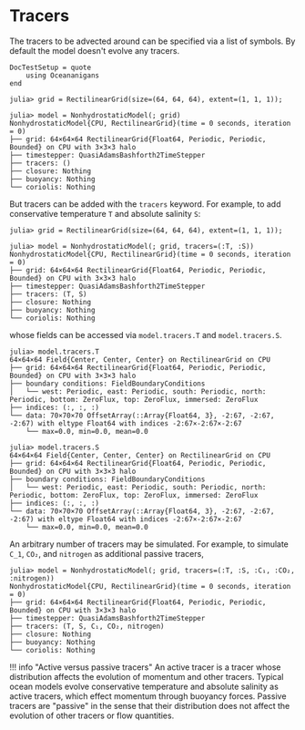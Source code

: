 # Tracers

The tracers to be advected around can be specified via a list of symbols. By default the model doesn't evolve any
tracers.

```@meta
DocTestSetup = quote
    using Oceananigans
end
```

```jldoctest tracers
julia> grid = RectilinearGrid(size=(64, 64, 64), extent=(1, 1, 1));

julia> model = NonhydrostaticModel(; grid)
NonhydrostaticModel{CPU, RectilinearGrid}(time = 0 seconds, iteration = 0)
├── grid: 64×64×64 RectilinearGrid{Float64, Periodic, Periodic, Bounded} on CPU with 3×3×3 halo
├── timestepper: QuasiAdamsBashforth2TimeStepper
├── tracers: ()
├── closure: Nothing
├── buoyancy: Nothing
└── coriolis: Nothing
```

But tracers can be added with the `tracers` keyword.
For example, to add conservative temperature `T` and absolute salinity `S`:

```jldoctest tracers
julia> grid = RectilinearGrid(size=(64, 64, 64), extent=(1, 1, 1));

julia> model = NonhydrostaticModel(; grid, tracers=(:T, :S))
NonhydrostaticModel{CPU, RectilinearGrid}(time = 0 seconds, iteration = 0)
├── grid: 64×64×64 RectilinearGrid{Float64, Periodic, Periodic, Bounded} on CPU with 3×3×3 halo
├── timestepper: QuasiAdamsBashforth2TimeStepper
├── tracers: (T, S)
├── closure: Nothing
├── buoyancy: Nothing
└── coriolis: Nothing
```

whose fields can be accessed via `model.tracers.T` and `model.tracers.S`.

```jldoctest tracers
julia> model.tracers.T
64×64×64 Field{Center, Center, Center} on RectilinearGrid on CPU
├── grid: 64×64×64 RectilinearGrid{Float64, Periodic, Periodic, Bounded} on CPU with 3×3×3 halo
├── boundary conditions: FieldBoundaryConditions
│   └── west: Periodic, east: Periodic, south: Periodic, north: Periodic, bottom: ZeroFlux, top: ZeroFlux, immersed: ZeroFlux
├── indices: (:, :, :)
└── data: 70×70×70 OffsetArray(::Array{Float64, 3}, -2:67, -2:67, -2:67) with eltype Float64 with indices -2:67×-2:67×-2:67
    └── max=0.0, min=0.0, mean=0.0

julia> model.tracers.S
64×64×64 Field{Center, Center, Center} on RectilinearGrid on CPU
├── grid: 64×64×64 RectilinearGrid{Float64, Periodic, Periodic, Bounded} on CPU with 3×3×3 halo
├── boundary conditions: FieldBoundaryConditions
│   └── west: Periodic, east: Periodic, south: Periodic, north: Periodic, bottom: ZeroFlux, top: ZeroFlux, immersed: ZeroFlux
├── indices: (:, :, :)
└── data: 70×70×70 OffsetArray(::Array{Float64, 3}, -2:67, -2:67, -2:67) with eltype Float64 with indices -2:67×-2:67×-2:67
    └── max=0.0, min=0.0, mean=0.0
```

An arbitrary number of tracers may be simulated. For example, to simulate
``C_1``, ``CO₂``, and `nitrogen` as additional passive tracers,

```jldoctest tracers
julia> model = NonhydrostaticModel(; grid, tracers=(:T, :S, :C₁, :CO₂, :nitrogen))
NonhydrostaticModel{CPU, RectilinearGrid}(time = 0 seconds, iteration = 0)
├── grid: 64×64×64 RectilinearGrid{Float64, Periodic, Periodic, Bounded} on CPU with 3×3×3 halo
├── timestepper: QuasiAdamsBashforth2TimeStepper
├── tracers: (T, S, C₁, CO₂, nitrogen)
├── closure: Nothing
├── buoyancy: Nothing
└── coriolis: Nothing
```

!!! info "Active versus passive tracers"
    An active tracer is a tracer whose distribution affects the evolution of momentum and other tracers.
    Typical ocean models evolve conservative temperature and absolute salinity as active tracers,
    which effect momentum through buoyancy forces.
    Passive tracers are "passive" in the sense that their distribution does not affect
    the evolution of other tracers or flow quantities.
